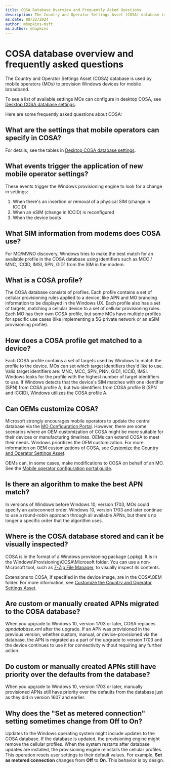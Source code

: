 ```yaml
---
title: COSA Database Overview and Frequently Asked Questions
description: The Country and Operator Settings Asset (COSA) database is used by mobile operators to provision Windows devices for mobile broadband.
ms.date: 08/22/2024
author: mhopkins-msft
ms.author: mhopkins
---
```


# COSA database overview and frequently asked questions

The Country and Operator Settings Asset (COSA) database is used by mobile operators (MOs) to provision Windows devices for mobile broadband.

To see a list of available settings MOs can configure in desktop COSA, see [Desktop COSA database settings](desktop-cosa-database-settings.md).

Here are some frequently asked questions about COSA:

## What are the settings that mobile operators can specify in COSA?

For details, see the tables in [Desktop COSA database settings](desktop-cosa-database-settings.md).

## What events trigger the application of new mobile operator settings?

These events trigger the Windows provisioning engine to look for a change in settings:

1. When there's an insertion or removal of a physical SIM (change in ICCID)
1. When an eSIM (change in ICCID) is reconfigured
1. When the device boots

## What SIM information from modems does COSA use?

For MO/MVNO discovery, Windows tries to make the best match for an available profile in the COSA database using identifiers such as MCC / MNC, ICCID, IMSI, SPN, GID1 from the SIM in the modem.

## What is a COSA profile?

The COSA database consists of profiles. Each profile contains a set of cellular provisioning rules applied to a device, like APN and MO branding information to be displayed in the Windows UX. Each profile also has a set of targets, matching a cellular device to a set of cellular provisioning rules. Each MO has their own COSA profile, but some MOs have multiple profiles for specific use cases (like implementing a 5G private network or an eSIM provisioning profile).

## How does a COSA profile get matched to a device?

Each COSA profile contains a set of targets used by Windows to match the profile to the device. MOs can set which target identifiers they'd like to use. Valid target identifiers are: MNC, MCC, SPN, PNN, GID1, ICCID, IMSI. Windows looks for the profile with the highest number of target identifiers to use. If Windows detects that the device's SIM matches with one identifier (SPN) from COSA profile A, but two identifiers from COSA profile B (SPN and ICCID), Windows utilizes the COSA profile A.

## Can OEMs customize COSA?

Microsoft strongly encourages mobile operators to update the central database via the [MO Configuration Portal](mobile-operator-configuration-portal-guide.md). However, there are some scenarios where an OEM customization of COSA might be more suitable for their devices or manufacturing timelines. OEMs can extend COSA to meet their needs. Windows prioritizes the OEM customization. For more information on OEM customizations of COSA, see [Customize the Country and Operator Settings Asset](/windows-hardware/customize/desktop/customize-cosa).

OEMs can, in some cases, make modifications to COSA on behalf of an MO. See the [Mobile operator configuration portal guide](mobile-operator-configuration-portal-guide.md).

## Is there an algorithm to make the best APN match?

In versions of Windows before Windows 10, version 1703, MOs could specify an autoconnect order. Windows 10, version 1703 and later continue to use a round-robin approach through all available APNs, but there's no longer a specific order that the algorithm uses.

## Where is the COSA database stored and can it be visually inspected?

COSA is in the format of a Windows provisioning package (.ppkg). It is in the Windows\Provisioning\COSA\Microsoft folder. You can use a non-Microsoft tool, such as [7-Zip File Manager](https://www.7-zip.org/), to visually inspect its contents.

Extensions to COSA, if specified in the device image, are in the COSA\OEM folder. For more information, see [Customize the Country and Operator Settings Asset](/windows-hardware/customize/desktop/customize-cosa).

## Are custom or manually created APNs migrated to the COSA database?

When you upgrade to Windows 10, version 1703 or later, COSA replaces *apndatabase.xml* after the upgrade. If an APN was provisioned in the previous version, whether custom, manual, or device-provisioned via the database, the APN is migrated as a part of the upgrade to version 1703 and the device continues to use it for connectivity without requiring any further action.

## Do custom or manually created APNs still have priority over the defaults from the database?

When you upgrade to Windows 10, version 1703 or later, manually provisioned APNs still have priority over the defaults from the database just as they did in version 1607 and earlier.

## Why does the "Set as metered connection" setting sometimes change from Off to On?

Updates to the Windows operating system might include updates to the COSA database. If the database is updated, the provisioning engine might remove the cellular profiles. When the system restarts after database updates are installed, the provisioning engine reinstalls the cellular profiles. This operation resets user settings to their default values. For example, **Set as metered connection** changes from **Off** to **On**. This behavior is by design.
